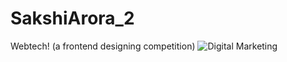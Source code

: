 # SakshiArora_2
Webtech! (a frontend designing competition)
![Digital Marketing](https://user-images.githubusercontent.com/59931342/119984213-c2655d80-bfde-11eb-8d60-ec13f55e0dd8.png)
